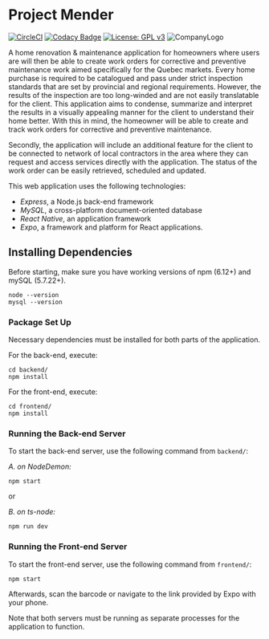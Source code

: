 # Project Mender
[![CircleCI](https://circleci.com/gh/milaroisin/project-mender/tree/master.svg?style=svg&circle-token=161d9b3dbb9771c1b5168d8b7ef2e8a2dbef19bf)](https://circleci.com/gh/milaroisin/project-mender/tree/master)
[![Codacy Badge](https://api.codacy.com/project/badge/Grade/0b0ecc9244c745a3b3c804f2226d5ae9)](https://www.codacy.com?utm_source=github.com&amp;utm_medium=referral&amp;utm_content=milaroisin/project-mender&amp;utm_campaign=Badge_Grade)
[![License: GPL v3](https://img.shields.io/badge/License-GPLv3-blue.svg)](https://www.gnu.org/licenses/gpl-3.0)
![CompanyLogo](https://user-images.githubusercontent.com/15717229/71537138-99bacf00-28e5-11ea-8b11-f4a575ee82ba.jpg)

A home renovation & maintenance application for homeowners where users are will then be able to create work orders for corrective and preventive maintenance work aimed specifically for the Quebec markets. Every home purchase is required to be catalogued and pass under strict inspection standards that are set by provincial and regional requirements. However, the results of the inspection are too long-winded and are not easily translatable for the client. This application aims to condense, summarize and interpret the results in a visually appealing manner for the client to understand their home better. With this in mind, the homeowner will be able to create and track work orders for corrective and preventive maintenance.

Secondly, the application will include an additional feature for the client to be connected to network of local contractors in the area where they can request and access services directly with the application. The status of the work order can be easily retrieved, scheduled and updated.

This web application uses the following technologies:

-   _Express_, a Node.js back-end framework
-   _MySQL_, a cross-platform document-oriented database
-   _React Native_, an application framework
-   _Expo_, a framework and platform for React applications.

## Installing Dependencies

Before starting, make sure you have working versions of npm (6.12+) and mySQL (5.7.22+).

```shell
node --version
mysql --version
```

### Package Set Up

Necessary dependencies must be installed for both parts of the application.

For the back-end, execute:

```shell
cd backend/
npm install
```

For the front-end, execute:

```shell
cd frontend/
npm install
```

### Running the Back-end Server

To start the back-end server, use the following command from `backend/`:

_A. on NodeDemon:_

```shell
npm start
```
or

_B. on ts-node:_

```shell
npm run dev
```


### Running the Front-end Server

To start the front-end server, use the following command from `frontend/`:

``` shell
npm start
```

Afterwards, scan the barcode or navigate to the link provided by Expo with your phone.

Note that both servers must be running as separate processes for the application to function.

